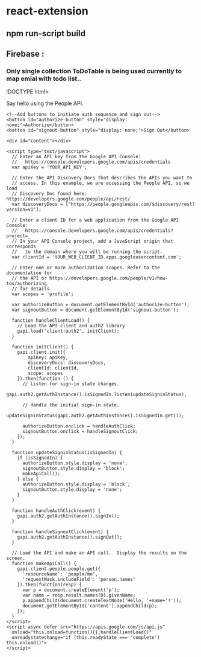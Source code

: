 # react-extension


## npm run-script build

## Firebase :
### Only single collection ToDoTable is being used currently to map emial with todo list..


!DOCTYPE html>
<html>
  <head>
    <title>Say hello using the People API</title>
    <meta charset='utf-8' />
  </head>
  <body>
    <p>Say hello using the People API.</p>

    <!--Add buttons to initiate auth sequence and sign out-->
    <button id="authorize-button" style="display: none;">Authorize</button>
    <button id="signout-button" style="display: none;">Sign Out</button>

    <div id="content"></div>

    <script type="text/javascript">
      // Enter an API key from the Google API Console:
      //   https://console.developers.google.com/apis/credentials
      var apiKey = 'YOUR_API_KEY';

      // Enter the API Discovery Docs that describes the APIs you want to
      // access. In this example, we are accessing the People API, so we load
      // Discovery Doc found here: https://developers.google.com/people/api/rest/
      var discoveryDocs = ["https://people.googleapis.com/$discovery/rest?version=v1"];

      // Enter a client ID for a web application from the Google API Console:
      //   https://console.developers.google.com/apis/credentials?project=_
      // In your API Console project, add a JavaScript origin that corresponds
      //   to the domain where you will be running the script.
      var clientId = 'YOUR_WEB_CLIENT_ID.apps.googleusercontent.com';

      // Enter one or more authorization scopes. Refer to the documentation for
      // the API or https://developers.google.com/people/v1/how-tos/authorizing
      // for details.
      var scopes = 'profile';

      var authorizeButton = document.getElementById('authorize-button');
      var signoutButton = document.getElementById('signout-button');

      function handleClientLoad() {
        // Load the API client and auth2 library
        gapi.load('client:auth2', initClient);
      }

      function initClient() {
        gapi.client.init({
            apiKey: apiKey,
            discoveryDocs: discoveryDocs,
            clientId: clientId,
            scope: scopes
        }).then(function () {
          // Listen for sign-in state changes.
          gapi.auth2.getAuthInstance().isSignedIn.listen(updateSigninStatus);

          // Handle the initial sign-in state.
          updateSigninStatus(gapi.auth2.getAuthInstance().isSignedIn.get());

          authorizeButton.onclick = handleAuthClick;
          signoutButton.onclick = handleSignoutClick;
        });
      }

      function updateSigninStatus(isSignedIn) {
        if (isSignedIn) {
          authorizeButton.style.display = 'none';
          signoutButton.style.display = 'block';
          makeApiCall();
        } else {
          authorizeButton.style.display = 'block';
          signoutButton.style.display = 'none';
        }
      }

      function handleAuthClick(event) {
        gapi.auth2.getAuthInstance().signIn();
      }

      function handleSignoutClick(event) {
        gapi.auth2.getAuthInstance().signOut();
      }

      // Load the API and make an API call.  Display the results on the screen.
      function makeApiCall() {
        gapi.client.people.people.get({
          'resourceName': 'people/me',
          'requestMask.includeField': 'person.names'
        }).then(function(resp) {
          var p = document.createElement('p');
          var name = resp.result.names[0].givenName;
          p.appendChild(document.createTextNode('Hello, '+name+'!'));
          document.getElementById('content').appendChild(p);
        });
      }
    </script>
    <script async defer src="https://apis.google.com/js/api.js" 
      onload="this.onload=function(){};handleClientLoad()" 
      onreadystatechange="if (this.readyState === 'complete') this.onload()">
    </script>
  </body>
</html>